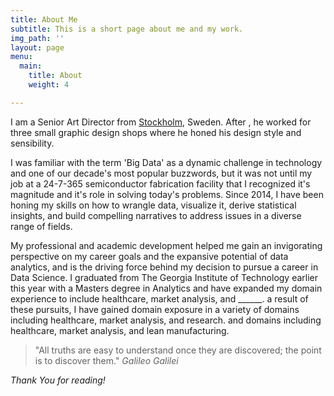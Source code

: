 ```yaml
---
title: About Me
subtitle: This is a short page about me and my work.
img_path: ''
layout: page
menu:
  main:
    title: About
    weight: 4

---
```

I am a Senior Art Director from [Stockholm](https://en.wikipedia.org/wiki/Stockholm), Sweden. After , he worked for three small graphic design shops where he honed his design style and sensibility.

I was familiar with the term 'Big Data' as a dynamic challenge in technology and one of our decade's most popular buzzwords, but it was not until my job at a 24-7-365 semiconductor fabrication facility that I recognized it's magnitude and it's role in solving today's problems. Since 2014, I have been honing my skills on how to wrangle data, visualize it, derive statistical insights, and build compelling narratives to address issues in a diverse range of fields.  

My professional and academic development helped me gain an invigorating perspective on my career goals and the expansive potential of data analytics, and is the driving force behind my decision to pursue a career in Data Science. I graduated from The Georgia Institute of Technology earlier this year with a Masters degree in Analytics and have expanded my domain experience to include healthcare, market analysis, and ______.  a result of these pursuits, I have gained domain exposure in a variety of domains including healthcare, market analysis, and research. and domains including healthcare, market analysis, and lean manufacturing. 

> "All truths are easy to understand once they are discovered; the point is to discover them." <cite>Galileo Galilei</cite>

_Thank You for reading!_